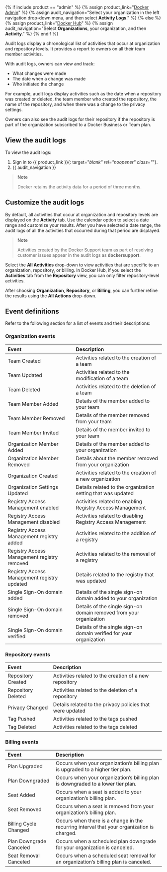 {% if include.product == "admin" %}
  {% assign product_link="[Docker Admin](https://admin.docker.com)" %}
  {% assign audit_navigation="Select your organization in the left navigation drop-down menu, and then select **Activity Logs**." %}
{% else %}
  {% assign product_link="[Docker Hub](https://hub.docker.com)" %}
  {% assign audit_navigation="Select **Organizations**, your organization, and then **Activity**." %}
{% endif %}


Audit logs display a chronological list of activities that occur at organization and repository levels. It provides a report to owners on all their team member activities.

With audit logs, owners can view and track:
 - What changes were made
 - The date when a change was made
 - Who initiated the change

 For example, audit logs display activities such as the date when a repository was created or deleted, the team member who created the repository, the name of the repository, and when there was a change to the privacy settings.

Owners can also see the audit logs for their repository if the repository is part of the organization subscribed to a Docker Business or Team plan.

## View the audit logs

To view the audit logs:

1. Sign in to {{ product_link }}{: target="_blank" rel="noopener" class="_"}.
2. {{ audit_navigation }}

> **Note**
>
> Docker retains the activity data for a period of three months.

## Customize the audit logs

By default, all activities that occur at organization and repository levels are displayed on the **Activity** tab. Use the calendar option to select a date range and customize your results. After you have selected a date range, the audit logs of all the activities that occurred during that period are displayed.

> **Note**
>
> Activities created by the Docker Support team as part of resolving customer issues appear in the audit logs as **dockersupport**.

Select the **All Activities** drop-down to view activities that are specific to an organization, repository, or billing. In Docker Hub, if you select the **Activities** tab from the **Repository** view, you can only filter repository-level activities.

After choosing **Organization**, **Repository**, or **Billing**, you can further refine the results using the **All Actions** drop-down.

## Event definitions

Refer to the following section for a list of events and their descriptions:

### Organization events

| Event                                                          | Description                                   |
|:------------------------------------------------------------------|:------------------------------------------------|
| Team Created | Activities related to the creation of a team |
| Team Updated | Activities related to the modification of a team |
| Team Deleted | Activities related to the deletion of a team |
| Team Member Added | Details of the member added to your team |
| Team Member Removed | Details of the member removed from your team |
| Team Member Invited | Details of the member invited to your team |
| Organization Member Added | Details of the member added to your organization |
| Organization Member Removed | Details about the member removed from your organization |
| Organization Created | Activities related to the creation of a new organization |
| Organization Settings Updated | Details related to the organization setting that was updated |
| Registry Access Management enabled | Activities related to enabling Registry Access Management |
| Registry Access Management disabled | Activities related to disabling Registry Access Management |
| Registry Access Management registry added | Activities related to the addition of a registry |
| Registry Access Management registry removed | Activities related to the removal of a registry |
| Registry Access Management registry updated | Details related to the registry that was updated |
| Single Sign-On domain added | Details of the single sign-on domain added to your organization |
| Single Sign-On domain removed | Details of the single sign-on domain removed from your organization |
| Single Sign-On domain verified | Details of the single sign-on domain verified for your organization |

### Repository events

| Event                                                          | Description                                   |
|:------------------------------------------------------------------|:------------------------------------------------|
| Repository Created | Activities related to the creation of a new repository |
| Repository Deleted | Activities related to the deletion of a repository |
| Privacy Changed | Details related to the privacy policies that were updated |
| Tag Pushed | Activities related to the tags pushed |
| Tag Deleted | Activities related to the tags deleted |

### Billing events

| Event                                                          | Description                                   |
|:------------------------------------------------------------------|:------------------------------------------------|
| Plan Upgraded | Occurs when your organization’s billing plan is upgraded to a higher tier plan.|
| Plan Downgraded | Occurs when your organization’s billing plan is downgraded to a lower tier plan. |
| Seat Added | Occurs when a seat is added to your organization’s billing plan. |
| Seat Removed | Occurs when a seat is removed from your organization’s billing plan. |
| Billing Cycle Changed | Occurs when there is a change in the recurring interval that your organization is charged.|
| Plan Downgrade Canceled | Occurs when a scheduled plan downgrade for your organization is canceled.|
| Seat Removal Canceled | Occurs when a scheduled seat removal for an organization’s billing plan is canceled. |